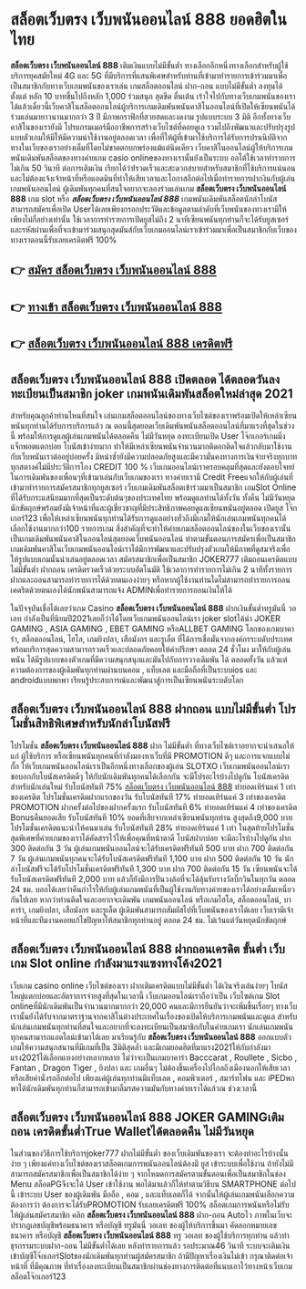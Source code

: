 # สล็อตเว็บตรง เว็บพนันออนไลน์ 888  ยอดฮิตในไทย

**สล็อตเว็บตรง เว็บพนันออนไลน์ 888** เติมเงินแบบไม่มีขั้นต่ำ  ทางเลือกอีกหนึ่งทางเลือกสำหรับผู้ใช้บริการยุคสมัยใหม่ 4G และ 5G ที่มีบริการที่แสนพิเศษสำหรับท่านที่เข้ามาทำรายการเข้าร่วมมาเพื่อเป็นสมาชิกกับทางเว็บเกมพนันของเราเล่น เกมสล็อตออนไลน์ ฝาก-ถอน แบบไม่มีขั้นต่ำ ลงทุนได้ตั้งแต่ หลัก 10 บาทขึ้นไปถึงหลัก 1,000 ร่วมสนุก สุดขีด ตื่นเต้น เร้าใจไปกับทางเว็บเกมพนันของเราได้แล้วเดี๋ยวนี้เว็บคาสิโนสล็อตออนไลน์ผู้บริการเกมเดิมพันพนันคาสิโนออนไลน์ที่เปิดให้เซียนพนันได้ร่วมเล่นมายาวนานมากกว่า 3 ปี มีภาพกราฟิกที่สวยสดและงดงาม รูปแบบระบบ 3 มิติ
อีกทั้งทางเว็บคาสิโนของเรายังมี โปรแกรมเมอร์มืออาชีพการสร้างเว็บไซต์ที่คอยดูเล  รวมไปถึงพัฒนาและปรับปรุงรูปแบบตัวเกมให้มีให้มีความน่าใช้งานอยู่ตลอดเวลา เพื่อที่ให้ผู้ที่เข้ามาใช้บริการได้รับการปรนนิบัติจากทางในเว็บของเราอย่างเต็มที่โดยไม่ขาดตกบกพร่องแม้แต่นิดเดียว เว็บคาสิโนออนไลน์ผู้ให้บริการเกมพนันเดิมพันสล็อตของทางค่ายเกม casio onlineของทางเรานั้นยังเป็นระบบ ออโต้ใช้เวลาทำรายการไม่เกิน 50 วินาที ต่อการเติมเงิน เรียกได้ว่าIรวดเร็วและสะดวกสบายสำหรับสมาชิกที่ใช้บริการแน่นอนและไม่ต้องแจ้งเจ้าหน้าที่หรือแอดมินที่ทำให้เสียเวลาและโอกาสอีกต่อไปเมื่อทำรายการฝากงินกับผู้เล่นเกมพนันออนไลน์
ผู้เดิมพันทุกคนที่สนใจอยากจะลองร่วมเล่นเกม **สล็อตเว็บตรง เว็บพนันออนไลน์ 888** เกม slot  หรือ ***สล็อตเว็บตรง เว็บพนันออนไลน์ 888*** เกมพนันเดิมพันสล็อตนักล่าโบนัสสามารถสมัครเพื่อเปิด Userได้เลยเพียงกรอกประวัติและข้อมูลตามลำดับที่เว็บพนันของทางเรามีให้เพียงไม่กี่อย่างเท่านั้น ใช้เวลาการทำรายการเปิดยูสไม่ถึง 2 นาทีเซียนพนันทุกท่านก็จะได้รับยูสเซอร์และรหัสผ่านเพื่อที่จะเข้ามาร่วมสนุกสุดมันส์กับเว็บเกมออนไลน์เราเข้าร่วมมาเพื่อเป็นสมาชิกกับเว็บของทางเราตอนนี้รับเลยเครดิตฟรี 100%

## 👉 [สมัคร สล็อตเว็บตรง เว็บพนันออนไลน์ 888](https://archa888.com/)
## 👉 [ทางเข้า สล็อตเว็บตรง เว็บพนันออนไลน์ 888](https://archa888.com/)
## 👉 [สล็อตเว็บตรง เว็บพนันออนไลน์ 888 เครดิตฟรี](https://archa888.com/)

## สล็อตเว็บตรง เว็บพนันออนไลน์ 888 เปิดตลอด ได้ตลอดวันลงทะเบียนเป็นสมาชิก joker เกมพนันเดิมพันสล็อตใหม่ล่าสุด 2021

สำหรับคุณลูกค้าท่านไหนที่สนใจ เล่นเกมสล็อตออนไลน์ของทางเว็บไซต์ของเราพร้อมเปิดให้เหล่าเซียนพนันทุกท่านได้รับการบริการแล้ว ณ ตอนนี้สุดยอดเว็บเดิมพันพนันสล็อตออนไลน์ที่มาแรงที่สุดในช่วงนี้ พร้อมให้การดูแลผู้เล่นเกมพนันได้ตลอดคืน ไม่มีวันหยุด ลงทะเบียนเปิด User โจ๊กเกอร์เกมมิ่ง แจ็กพอตแตกบ่อย โบนัสเข้าง่ายมาก ทำให้มีเหล่าเซียนพนันจำนวนมากติดอกติดใจแล้วกลับมาใช้งานกับเว็บพนันเราต่ออยู่บ่อยครั้ง มิหนำซ้ำยังมีความปลอดภัยสูงและมีความั่นคงทางการเงินจ่ายจริงทุกบาททุกสตางค์ไม่มีประวัติการโกง CREDIT 100 % เว็บเกมออนไลน์เราครอบคลุมที่สุดและยังตอบโจทย์ในการเดิมพันของเพื่อนๆที่เข้ามาเล่นกับเว็บเกมของเรา
ทางค่ายเรามี Credit Freeแจกให้กับผู้เล่นที่เข้ามาทำรายการสมัครสมาชิกทุกยูสเซอร์ เว็บเกมเดิมพันสล็อตเข้าร่วมมาเป็นสมาชิก เกมSlot Online ที่ได้รับกระแสนิยมมากที่สุดเป็นระดับต้นๆของประเทศไทย พร้อมดูแลท่านได้ทั้งวัน ทั้งคืน ไม่มีวันหยุดนักขัตฤกษ์พร้อมยังมีเจ้าหน้าที่และผู้เชี่ยวชาญที่มีประสิทธิภาพคอยดูแลเซียนพนันอยู่ตลอด เปิดยูส โจ๊กเกอร์123 เพื่อให้เหล่าเซียนพนันทุกท่านได้รับการดูแลอย่างทั่วถึงมีเกมให้นักเล่นเกมพนันทุกคนได้เลือกใช้งานมากกว่า100 รายการเกม
สิ่งสำคัญที่จะทำให้ค่ายเกมสล็อตออนไลน์ของในเว็บของเรานั้นเป็นเกมเดิมพันพนันคาสิโนออนไลน์สุดยอดเว็บพนันออนไลน์ ทำตามขั้นตอนการสมัครเพื่อเป็นสมาชิก  เกมเดิมพันคาสิโนเว็บเกมพนันออนไลน์เราได้มีการพัฒนาและปรับปรุงตัวเกมให้มีภาพที่ดูสมจริงเพื่อให้รูปแบบเกมนั้นน่าเล่นอยู่ตลอดเวลา สมัครสมาชิกเพื่อเป็นสมาชิก JOKER777 เติมถอนเครดิตแบบไม่มีขั้นต่ำ ฝากถอน เครดิตรวดเร็วด้วยระบบอัตโนมัติ ใช้เวลาการทำรายการไม่เกิน 2 นาทีทั้งรายการฝากและถอนสามารถทำรายการได้ด้วยตนเองง่ายๆ หรือหากผู้ใช้งานท่านใดไม่สามารถทำรายการถอนเคดริตด้วยตนเองได้นักพนันสามารถแจ้ง ADMINเพื่อทำรายการถอนเงินให้ได้

ในปัจจุบันเชื่อได้เลยว่าเกม Casino **สล็อตเว็บตรง เว็บพนันออนไลน์ 888** ฝากเงินขั้นต่ำทรูมันนี่ วอเลท กำลังเป็นที่นิยมปี2021เลยก็ว่าได้โดยเว็บเกมพนันออนไลน์เรา joker slotได้นำ JOKER GAMING , ASIA GAMING , EBET GAMING หรือALLBET GAMING โลกของเกมบาคาร่า, สล็อตออนไลน์, ไฮโล, เกมยิงปลา, เสือมังกร และรูเล็ต ที่ได้การเชื่อมั่นจากองค์กรระบดับประเทศ พร้อมบริการสุดความสามารถรวดเร็วและปลอดภัยคอยให้คำปรึกษา ตลอด 24 ชั่วโมง มาให้กับผู้เล่นพนัน ได้มีรูปแบบของตัวเกมที่มีความสนุกสนุกและมันไปกับการวางเดิมพัน ได้ ตลอดทั้งวัน แล้วแต่ความต้องการของผู้เดิมพันทุกท่านผ่านบนคอม , แท็บเลต และมือถือที่เป็นระบบios และ androidแบบพกพา เรียนรู้ประสบการณ์และพัฒนาสู่การเป็นเซียนพนันระบดับโลก

## สล็อตเว็บตรง เว็บพนันออนไลน์ 888 ฝากถอน แบบไม่มีขั้นต่ำ โปรโมชั่นสิทธิพิเศษสำหรับนักล่าโบนัสฟรี

โปรโมชั่น **สล็อตเว็บตรง เว็บพนันออนไลน์ 888** ฝาก ไม่มีขั้นต่ำ ที่ทางเว็บไซต์เราอยากจะนำเสนอให้แก่  ผู้ใช้บริการ หรือเซียนพนันทุกคนที่กำลังมองหาเว็บที่มี  PROMOTION ดีๆ และการแจกแบบไม่กั๊ก ให้เว็บเกมพนันออนไลน์เราเป็นอีกหนึ่งทางเลือกของผู้เล่น SLOTXO เว็บเกมพนันออนไลน์เรา ขอบอกกับโบนัสเครดิตดีๆ ให้กับนักเดิมพันทุกคนได้เลือกกัน จะมีโปรอะไรบ้างไปดูกัน
โบนัสเครดิตสำหรับนักเล่นใหม่ รับโบนัสทันที 75% [สล็อตเว็บตรง เว็บพนันออนไลน์ 888](https://archa888.com/) ทำยอดเทิร์นแค่ 1 เท่าของเครดิต
โปรโมชั่นเครดิตฝากแรกของวัน รับโบนัสทันที 17% ทำยอดเทิร์นแค่ 3 เท่าของเครดิต
 PROMOTION ฝากครั้งต่อไปของฝากครั้งแรก รับโบนัสทันที 6% ทำยอดเทิร์นแค่ 4 เท่าของเครดิต
Bonusคืนยอดเสีย รับโบนัสทันที 10% ยอดที่เสียจากเหล่าเซียนพนันทุกท่าน สูงสุดถึง9,000 บาท
โปรโมชั่นเครดิตแนะนำให้คนมาเล่น รับโบนัสทันที 28% ทำยอดเทิร์นแค่ 1 เท่า
ในสุดท้ายโปรโมชั่นสุดพิเศษที่ค่ายเกมของเราได้คัดสรรไว้ให้เพื่อคุณที่หน้าตาดี โบนัสฝากบ่อย จะมีอะไรบ้างไปดูกัน
ฝาก 300 ติดต่อกัน 3 วัน ผู้เล่นเกมพนันออนไลน์จะได้รับเครดิตฟรีทันที 500 บาท
ฝาก 700 ติดต่อกัน 7 วัน ผู้เล่นเกมพนันทุกคนจะได้รับโบนัสเครดิตฟรีทันที 1,100 บาท
ฝาก 500 ติดต่อกัน 10 วัน นักล่าโบนัสฟรีจะได้รับโปรโมชั่นเครดิตฟรีทันที 1,300 บาท
ฝาก 700 ติดต่อกัน 15 วัน เซียนพนันจะได้รับโบนัสเครดิตฟรีทันที 2,000 บาท
แล้วก็ยังมีการปั่นวงล้อที่จะได้ลุ้นรับรางวัลบิ๊กวินในทุกวัน ตลอด 24 ชม. บอกได้เลยว่าคืนกำไรให้กับผู้เล่นเกมพนันที่เป็นผู้ใช้งานกับทางค่ายของเราได้อย่างเต็มเหนี่ยวกันไปเลย หากว่าท่านติดใจและอยากจะเดิมพัน เกมพนันออนไลน์ หรือเกมไฮโล, สล็อตออนไลน์, บาคาร่า, เกมยิงปลา, เสือมังกร และรูเล็ต ผู้เดิมพันสามารถสัมผัสไปที่เว็บพนันของเราได้เลย เว็บเรามีเจ้าหน้าที่และทีมงานคอยแก้ไขปัญหาให้สมาชิกทุกท่านอยู่ ตลอด 24 ชม. ไม่เว้นแต่วันหยุดนักขัตฤกษ์

## สล็อตเว็บตรง เว็บพนันออนไลน์ 888 ฝากถอนเครดิต ขั้นต่ำ  เว็บเกม Slot online กำลังมาแรงแซงทางโค้ง2021

เว็บเกม casino online เว็บไซต์ของเรา ฝากเติมเครดิตแบบไม่มีขั้นต่ำ ได้เงินจริงเล่นง่ายๆ โบนัสใหญ่แตกบ่อยและอัตราการจ่ายสูงที่สุดในเวลานี้ เว็บเกมออนไลน์เราถือว่าเป็น เว็บไซต์เกม Slot onlineที่มีนักเดิมพันเป็นจำนวนมากมากกว่า 20,000 คนและมีการยืนยันว่าจะเพิ่มขึ้นเรื่อยๆ ทางเว็บเรานั้นยังได้รับจากมาตราฐานจากคาสิโนต่างประเทศในเรื่องของเปิดให้บริการเกมพนันและดูแล สำหรับนักเล่นเกมพนันทุกท่านที่สนใจและอยากที่จะลงทะเบียนเป็นสมาชิกกับในค่ายเกมเรา นักเล่นเกมพนันทุกคนสามารถแอดไลน์เข้ามาได้เลย
	มาเรียนรู้กับ **สล็อตเว็บตรง เว็บพนันออนไลน์ 888** ออกแบบตัวเกมให้ความสนุกสนานที่มีเกมที่เป็น 3มิติสุดล้ำ และมีเกมยอดฮิตที่มาแรง2021ให้กับกำลังมาแรง2021ได้เลือกแทงอย่างหลากหลาย  ไม่ว่าจะเป็นเกมบาคาร่า Bacccarat , Roullete , Sicbo , Fantan , Dragon Tiger , ยิงปลา และ เกมอื่นๆ ไม่ต้องขึ้นเครื่องไปไกลถึงเมืองนอกให้เสียเวลา หรือเสียค่านั่งรถอีกต่อไป เพียงแค่ผู้เล่นทุกท่านมีแท็บเลต , คอมพิวเตอร์ , สมาร์ทโฟน และ iPEDพกพาได้นักเดิมพันทุกท่านก็สามารถเข้ามาลิ้มรสความมันกับทางค่ายเราได้แล้วณ ช่วงเวลานี้

## สล็อตเว็บตรง เว็บพนันออนไลน์ 888 JOKER GAMINGเติมถอน เครดิตขั้นต่ำTrue Walletได้ตลอดคืน ไม่มีวันหยุด

ในส่วนของวิธีการใช้บริการjoker777 ฝากไม่มีขั้นต่ำ ของเว็บเดิมพันของเรา จะต้องทำอะไรบ้างนั้น ง่าย ๆ เพียงแค่ทางเว็บไซต์ของเราสล็อตเกมการพนันออนไลน์ต้องมี ยูส เข้าระบบเพื่อใช้งาน ถ้ายังไม่มีสามารถสมัครสมาชิกเพื่อเป็นสมาชิกได้ง่าย ๆ จากโหมดการสมัครตามขั้นตอนเพื่อเป็นสมาชิกในช่อง Menu สล็อตPGจึงจะได้ User เข้าใช้งาน พอได้มาแล้วก็ให้ทำตามวิธีบน SMARTPHONE ต่อไปนี้
เข้าระบบ User  ของผู้เดิมพัน มือถือ , คอม , และแท็บเลตก็ได้
จากนั้นให้ผู้เล่นเกมพนันเลือกความต้องการว่า ต้องการจะได้รับPROMOTION รับเลยเครดิตฟรี 100% สล็อตเกมการพนันหรือไม่รับ
ให้ผู้เล่นสมัครสมาชิก คลิก **สล็อตเว็บตรง เว็บพนันออนไลน์ 888** ฝาก-ถอน Autoไว ภาพในเว็บจะปรากฏเลขบัญชีพร้อมธนาคาร หรือบัญชี ทรูมันนี่ วอเลท ของผู้ให้บริการขึ้นมา
คัดลอกหมายเลขธนาคาร หรือบัญชี **สล็อตเว็บตรง เว็บพนันออนไลน์ 888** ทรู วอเลท ของผู้ใช้บริการทุกท่าน แล้วทำธุรกรรมระบบฝาก-ถอน ไม่มีขั้นต่ำได้เลย
หลังทำรายการแล้ว รอประมาณ46 วินาที ระบบจะเติมเงินเข้าบัญชีโจ๊กเกอร์Slotของนักเดิมพันทุกท่านผู้สมัครสมาชิก
ถ้ามีปัญหาเรื่องเงินไม่เข้า กรุณาติดต่อเจ้าหน้าที่ ที่มีคุณภาพ ที่ทำเรื่องลงทะเบียนเป็นสมาชิกผ่านช่องทางการติดต่อที่แนบเอาไว้ทางหน้าเว็บเกมสล็อตโจ๊กเกอร์123



